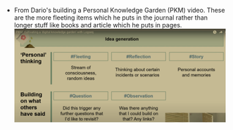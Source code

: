 - From Dario's building a Personal Knowledge Garden (PKM) video. These are the more fleeting items which he puts in the journal rather than longer stuff like books and article which he puts in pages. ![image.png](../assets/image_1683405434235_0.png)